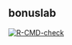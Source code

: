 ## bonuslab


<!-- badges: start -->
[![R-CMD-check](https://github.com/muhis097/bonuslab/actions/workflows/R-CMD-check.yaml/badge.svg)](https://github.com/muhis097/bonuslab/actions/workflows/R-CMD-check.yaml)
<!-- badges: end -->




